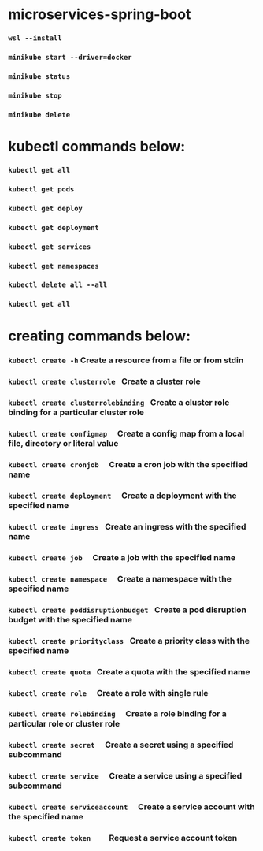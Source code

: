 # microservices-spring-boot

### ```wsl --install```
### ```minikube start --driver=docker```
### ```minikube status```
### ```minikube stop```
### ```minikube delete```

# kubectl commands below:

### ```kubectl get all```
### ```kubectl get pods```
### ```kubectl get deploy```
### ```kubectl get deployment```
### ```kubectl get services```
### ```kubectl get namespaces```
### ```kubectl delete all --all```
### ```kubectl get all```

# creating commands below:
### ```kubectl create -h```                    Create a resource from a file or from stdin
### ```kubectl create clusterrole ```          Create a cluster role
### ```kubectl create clusterrolebinding ```   Create a cluster role binding for a particular cluster role
### ```kubectl create configmap  ```           Create a config map from a local file, directory or literal value
### ```kubectl create cronjob  ```             Create a cron job with the specified name
### ```kubectl create deployment  ```          Create a deployment with the specified name
### ```kubectl create ingress ```              Create an ingress with the specified name
### ```kubectl create job  ```                 Create a job with the specified name
### ```kubectl create namespace  ```           Create a namespace with the specified name
### ```kubectl create poddisruptionbudget ```  Create a pod disruption budget with the specified name
### ```kubectl create priorityclass ```        Create a priority class with the specified name
### ```kubectl create quota ```                Create a quota with the specified name
### ```kubectl create role  ```                Create a role with single rule
### ```kubectl create rolebinding  ```         Create a role binding for a particular role or cluster role
### ```kubectl create secret  ```              Create a secret using a specified subcommand
### ```kubectl create service  ```             Create a service using a specified subcommand
### ```kubectl create serviceaccount  ```      Create a service account with the specified name
### ```kubectl create token    ```             Request a service account token